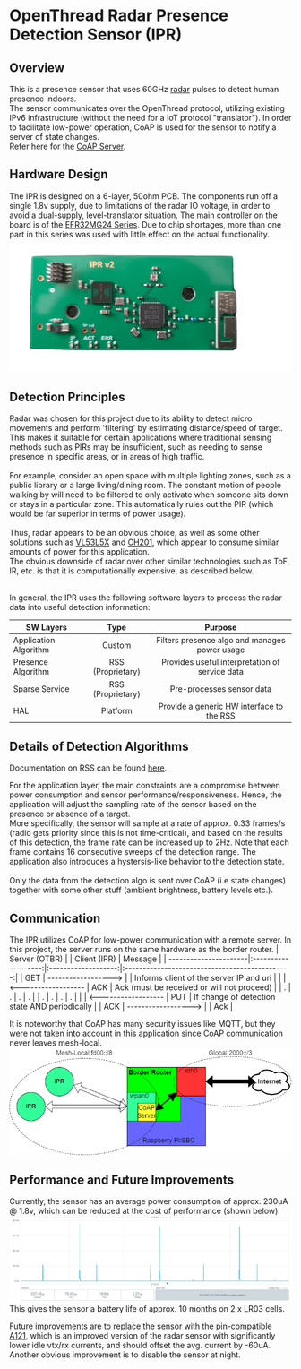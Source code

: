 # OpenThread Radar Presence Detection Sensor (IPR)

## Overview
This is a presence sensor that uses 60GHz [radar](https://www.acconeer.com/products/) pulses to detect human presence indoors.<br>
The sensor communicates over the OpenThread protocol, utilizing existing IPv6 infrastructure (without the need for a IoT protocol "translator"). In order to facilitate low-power operation, CoAP is used for the sensor to notify a server of state changes.<br>
Refer here for the [CoAP Server](https://github.com/edward62740/ot-coap-server).

## Hardware Design
The IPR is designed on a 6-layer, 50ohm PCB. The components run off a single 1.8v supply, due to limitations of the radar IO voltage, in order to avoid a dual-supply, level-translator situation. The main controller on the board is of the [EFR32MG24 Series](https://www.silabs.com/wireless/zigbee/efr32mg24-series-2-socs). Due to chip shortages, more than one part in this series was used with little effect on the actual functionality.<br>
![IPR](https://github.com/edward62740/ot-IPR/blob/master/Documentation/ipr.png "IPR")

## Detection Principles
Radar was chosen for this project due to its ability to detect micro movements and perform 'filtering' by estimating distance/speed of target. This makes it suitable for certain applications where traditional sensing methods such as PIRs may be insufficient, such as needing to sense presence in specific areas, or in areas of high traffic.<br><br>
For example, consider an open space with multiple lighting zones, such as a public library or a large living/dining room. The constant motion of people walking by will need to be filtered to only activate when someone sits down or stays in a particular zone. This automatically rules out the PIR (which would be far superior in terms of power usage). <br><br>
Thus, radar appears to be an obvious choice, as well as some other solutions such as [VL53L5X](https://www.st.com/resource/en/datasheet/vl53l5cx.pdf) and [CH201](https://invensense.wpenginepowered.com/wp-content/uploads/2022/04/DS-000379-CH201-v1.2.pdf), which appear to consume similar amounts of power for this application.<br>
The obvious downside of radar over other similar technologies such as ToF, IR, etc. is that it is computationally expensive, as described below.<br><br>

In general, the IPR uses the following software layers to process the radar data into useful detection information:

| SW Layers             | Type                | Purpose                                        |
| ----------------------|:-------------------:|:----------------------------------------------:|
| Application Algorithm | Custom              | Filters presence algo and manages power usage  |
| Presence Algorithm    | RSS (Proprietary)   | Provides useful interpretation of service data |
| Sparse Service        | RSS (Proprietary)   | Pre-processes sensor data                      |
| HAL                   | Platform            | Provide a generic HW interface to the RSS      |

## Details of Detection Algorithms
Documentation on RSS can be found [here](https://docs.acconeer.com/en/latest/exploration_tool/algo/a111/presence_detection_sparse.html).

For the application layer, the main constraints are a compromise between power consumption and sensor performance/responsiveness.
Hence, the application will adjust the sampling rate of the sensor based on the presence or absence of a target.<br>
More specifically, the sensor will sample at a rate of approx. 0.33 frames/s (radio gets priority since this is not time-critical), and based on the results of this detection, the frame rate can be increased up to 2Hz. Note that each frame contains 16 consecutive sweeps of the detection range. The application also introduces a hystersis-like behavior to the detection state.
<br><br>
Only the data from the detection algo is sent over CoAP (i.e state changes) together with some other stuff (ambient brightness, battery levels etc.).

## Communication
The IPR utilizes CoAP for low-power communication with a remote server. In this project, the server runs on the same hardware as the border router.
| Server (OTBR)         |                      | Client (IPR)       | Message                                        |
| ----------------------|:-------------------:|:-------------------:|:----------------------------------------------:|
|         GET           | ------------------> |                     | Informs client of the server IP and uri        |
|                       | <------------------ |        ACK          | Ack (must be received or will not proceed)     |
|           .           |         .           |          .          |                       .                        |
|           .           |         .           |          .          |                       .                        |
|                       | <------------------ |        PUT          | If change of detection state AND periodically  |
|         ACK           | ------------------> |                     | Ack                                            |

It is noteworthy that CoAP has many security issues like MQTT, but they were not taken into account in this application since CoAP communication never leaves mesh-local.<br>
![Communication](https://github.com/edward62740/ot-IPR/blob/master/Documentation/comms.png "Communication")

## Performance and Future Improvements
Currently, the sensor has an average power consumption of approx. 230uA @ 1.8v, which can be reduced at the cost of performance (shown below)<br>
![Power Consumption](https://github.com/edward62740/ot-IPR/blob/master/Documentation/pwr.png "Power Consumption")<br>
This gives the sensor a battery life of approx. 10 months on 2 x LR03 cells.

Future improvements are to replace the sensor with the pin-compatible [A121](https://developer.acconeer.com/download/a121-datasheet-pdf/), which is an improved version of the radar sensor with significantly lower idle vtx/rx currents, and should offset the avg. current by -60uA. Another obvious improvement is to disable the sensor at night.



